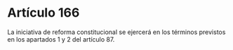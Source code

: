 # Artículo 166

La iniciativa de reforma constitucional se ejercerá en los términos previstos en los apartados 1 y 2 del artículo 87.
